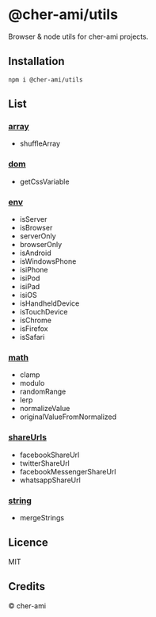 # @cher-ami/utils

Browser & node utils for cher-ami projects.

## Installation

```shell
npm i @cher-ami/utils
```

## List

### [array](./src/array.ts)

- shuffleArray

### [dom](./src/dom.ts)

- getCssVariable

### [env](./src/envs.ts)

- isServer
- isBrowser
- serverOnly
- browserOnly
- isAndroid
- isWindowsPhone
- isiPhone
- isiPod
- isiPad
- isiOS
- isHandheldDevice
- isTouchDevice
- isChrome
- isFirefox
- isSafari

### [math](./src/math.ts)

- clamp
- modulo
- randomRange
- lerp
- normalizeValue
- originalValueFromNormalized

### [shareUrls](./src/shareUrls.ts)

- facebookShareUrl
- twitterShareUrl
- facebookMessengerShareUrl
- whatsappShareUrl

### [string](./src/string.ts)

- mergeStrings

## Licence

MIT

## Credits

© cher-ami
